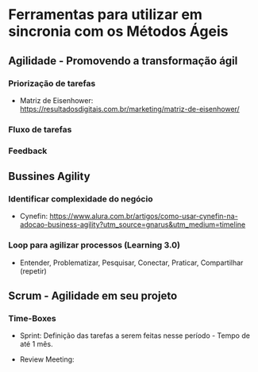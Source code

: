 # Ferramentas para utilizar em sincronia com os Métodos Ágeis

## Agilidade - Promovendo a transformação ágil

### Priorização de tarefas

- Matriz de Eisenhower: https://resultadosdigitais.com.br/marketing/matriz-de-eisenhower/

### Fluxo de tarefas

### Feedback

## Bussines Agility

### Identificar complexidade do negócio

- Cynefin: https://www.alura.com.br/artigos/como-usar-cynefin-na-adocao-business-agility?utm_source=gnarus&utm_medium=timeline

### Loop para agilizar processos (Learning 3.0)

- Entender, Problematizar, Pesquisar, Conectar, Praticar, Compartilhar (repetir)

## Scrum - Agilidade em seu projeto

### Time-Boxes

- Sprint: Definição das tarefas a serem feitas nesse período - Tempo de até 1 mês.

- Review Meeting: 